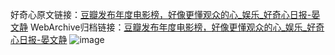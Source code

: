 好奇心原文链接：[豆瓣发布年度电影榜，好像更懂观众的心_娱乐_好奇心日报-晏文静](https://www.qdaily.com/articles/4993.html)
WebArchive归档链接：[豆瓣发布年度电影榜，好像更懂观众的心_娱乐_好奇心日报-晏文静](http://web.archive.org/web/20190623163536/https://www.qdaily.com/articles/4993.html)
![image](http://ww3.sinaimg.cn/large/007d5XDply1g3wgayv28lj30u067qnpd)